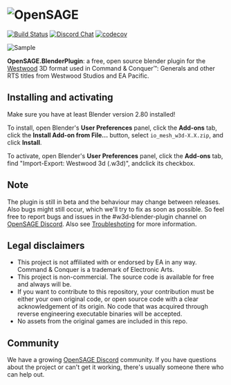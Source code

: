 ![OpenSAGE](/art/opensage-logo.png)
============================================================

[![Build Status](https://travis-ci.org/OpenSAGE/OpenSAGE.BlenderPlugin.svg?branch=master)](https://travis-ci.org/OpenSAGE/OpenSAGE.BlenderPlugin)
[![Discord Chat](https://img.shields.io/discord/398393968234332161.svg?logo=discord)](https://discord.gg/G2FhZUT)
[![codecov](https://codecov.io/gh/OpenSAGE/OpenSAGE.BlenderPlugin/branch/master/graph/badge.svg)](https://codecov.io/gh/OpenSAGE/OpenSAGE.BlenderPlugin)

![Sample](/art/AotR_Umbar_Buildings.jpg)

**OpenSAGE.BlenderPlugin**: a free, open source blender plugin for the [Westwood](https://de.wikipedia.org/wiki/Westwood_Studios) 3D
format used in Command & Conquer™: Generals and other RTS titles from Westwood Studios and EA Pacific. 

## Installing and activating

Make sure you have at least Blender version 2.80 installed!

To install, open Blender's **User Preferences** panel, click the **Add-ons**
tab, click the **Install Add-on from File...** button, select
`io_mesh_w3d-X.X.zip`, and click **Install**.

To activate, open Blender's **User Preferences** panel, click the **Add-ons**
tab, find "Import-Export: Westwood 3d (.w3d)", andclick its checkbox.

## Note

The plugin is still in beta and the behaviour may change between releases. Also bugs might still occur, which we'll try to fix as soon as possible. So feel free to report bugs and issues in the #w3d-blender-plugin channel on [OpenSAGE Discord](https://discord.gg/G2FhZUT). Also see [Troubleshoting](https://github.com/OpenSAGE/OpenSAGE.BlenderPlugin/wiki/Troubleshooting) for more information.

## Legal disclaimers

* This project is not affiliated with or endorsed by EA in any way. Command & Conquer is a trademark of Electronic Arts.
* This project is non-commercial. The source code is available for free and always will be.
* If you want to contribute to this repository, your contribution must be either your own original code, or open source code with a
  clear acknowledgement of its origin. No code that was acquired through reverse engineering executable binaries will be accepted.
* No assets from the original games are included in this repo.

## Community

We have a growing [OpenSAGE Discord](https://discord.gg/G2FhZUT) community. If you have questions about the project or can't get it working,
there's usually someone there who can help out.
